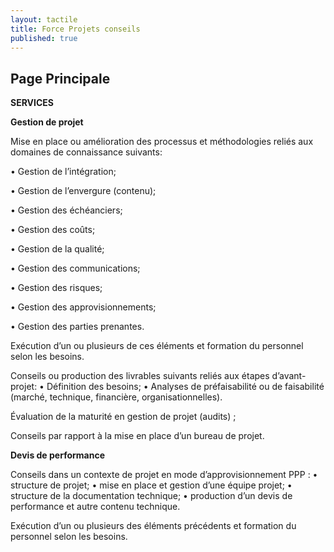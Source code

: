 ```yaml
---
layout: tactile
title: Force Projets conseils
published: true
---
```


## Page Principale

**SERVICES**

**Gestion de projet**

Mise en place ou amélioration des processus et méthodologies reliés aux domaines de connaissance suivants:

•	Gestion de l’intégration;

•	Gestion de l’envergure (contenu);

•	Gestion des échéanciers;

•	Gestion des coûts;

•	Gestion de la qualité;

•	Gestion des communications;

•	Gestion des risques;

•	Gestion des approvisionnements;

•	Gestion des parties prenantes.

Exécution d’un ou plusieurs de ces éléments et formation du personnel selon les besoins.

Conseils ou production des livrables suivants reliés aux étapes d’avant-projet:
•	Définition des besoins;
•	Analyses de préfaisabilité ou de faisabilité (marché, technique, financière, organisationnelles).

Évaluation de la maturité en gestion de projet  (audits) ;

Conseils par rapport à la mise en place d’un bureau de projet.
 
**Devis de performance**

Conseils dans un contexte de projet en mode d’approvisionnement PPP :
•	structure de projet;
•	mise en place et gestion d’une équipe projet;
•	structure de la documentation technique; 
•	production d’un devis de performance et autre contenu technique.

Exécution d’un ou plusieurs des éléments précédents et formation du personnel selon les besoins. 
